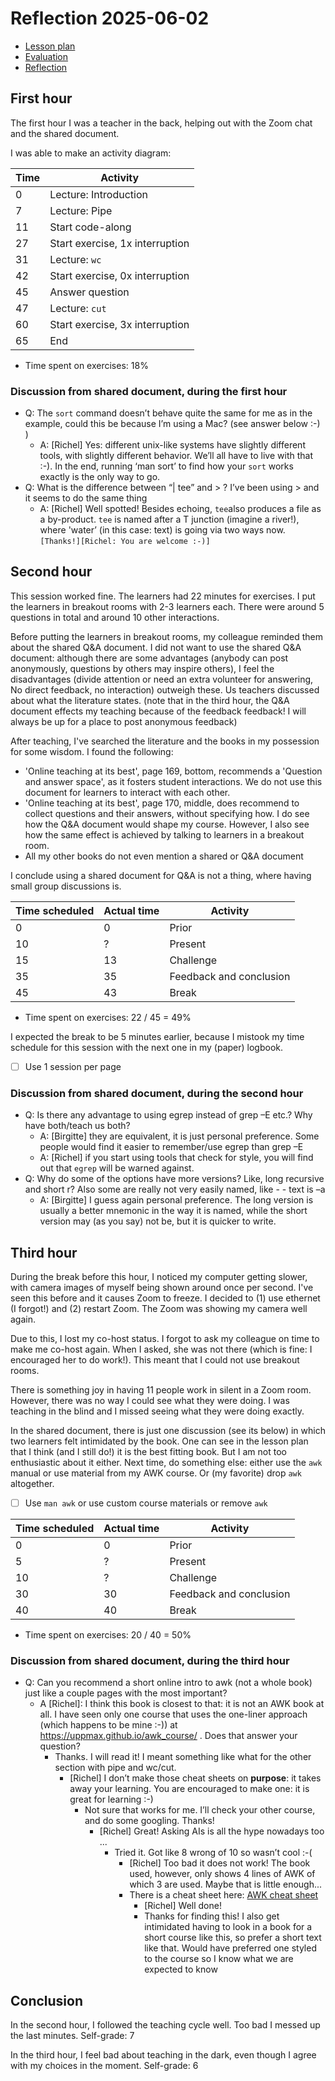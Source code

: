 # Reflection 2025-06-02

- [Lesson plan](../../lesson_plans/20250602/README.md)
- [Evaluation](../../evaluations/20250602/README.md)
- [Reflection](../../reflections/20250602/README.md)

## First hour

The first hour I was a teacher in the back, helping out
with the Zoom chat and the shared document.

I was able to make an activity diagram:

| Time | Activity                        |
| ---- | ------------------------------- |
| 0    | Lecture: Introduction           |
| 7    | Lecture: Pipe                   |
| 11   | Start code-along                |
| 27   | Start exercise, 1x interruption |
| 31   | Lecture: `wc`                   |
| 42   | Start exercise, 0x interruption |
| 45   | Answer question                 |
| 47   | Lecture: `cut`                  |
| 60   | Start exercise, 3x interruption |
| 65   | End                             |

- Time spent on exercises: 18%

### Discussion from shared document, during the first hour

- Q: The `sort` command doesn’t behave quite the same for me as in the example,
  could this be because I’m using a Mac? (see answer below :-) )
  - A: [Richel] Yes: different unix-like systems have slightly different
    tools, with slightly different behavior. We’ll all have to live with
    that :-). In the end, running ‘man sort’ to find how your `sort` works
    exactly is the only way to go.
- Q: What is the difference between “| tee” and > ? I’ve been using > and it
  seems to do the same thing
  - A: [Richel] Well spotted! Besides echoing, `tee`also produces a file as
    a by-product. `tee` is named after a T junction (imagine a river!),
    where 'water’ (in this case: text) is going via two ways
    now. `[Thanks!][Richel: You are welcome :-)]`

## Second hour

This session worked fine. The learners had 22 minutes for exercises.
I put the learners in breakout rooms with 2-3 learners each.
There were around 5 questions in total and around 10 other
interactions.

Before putting the learners in breakout rooms, my colleague
reminded them about the shared Q&A document.
I did not want to use the shared Q&A document:
although there are some advantages (anybody can post anonymously, questions
by others may inspire others), I feel
the disadvantages (divide attention or need an extra volunteer for answering,
No direct feedback, no interaction) outweigh these.
Us teachers discussed about what the literature states.
(note that in the third hour, the Q&A document effects my teaching
because of the feedback feedback! I will always be up for a place to
post anonymous feedback)

After teaching, I've searched the literature and the books in my
possession for some wisdom.
I found the following:

- 'Online teaching at its best', page 169, bottom, recommends a 'Question
  and answer space', as it fosters student interactions. We do not use
  this document for learners to interact with each other.
- 'Online teaching at its best', page 170, middle, does recommend to
  collect questions and their answers, without specifying how.
  I do see how the Q&A document would shape my course.
  However, I also see how the same effect is achieved
  by talking to learners in a breakout room.
- All my other books do not even mention a shared or Q&A document

I conclude using a shared document for Q&A is not a thing,
where having small group discussions is.

| Time scheduled | Actual time | Activity                |
| -------------- | ----------- | ----------------------- |
| 0              | 0           | Prior                   |
| 10             | ?           | Present                 |
| 15             | 13          | Challenge               |
| 35             | 35          | Feedback and conclusion |
| 45             | 43          | Break                   |

- Time spent on exercises: 22 / 45 = 49%

I expected the break to be 5 minutes earlier,
because I mistook my time schedule for this session
with the next one in my (paper) logbook.

- [ ] Use 1 session per page

### Discussion from shared document, during the second hour

- Q: Is there any advantage to using egrep instead of grep –E etc.?
  Why have both/teach us both?
  - A: [Birgitte] they are equivalent, it is just personal preference.
    Some people would find it easier to remember/use egrep than grep –E
  - A: [Richel] if you start using tools that check for style,
    you will find out that `egrep` will be warned against.
- Q: Why do some of the options have more versions? Like, long recursive and
  short r? Also some are really not very easily named,
  like - - text is –a
  - A: [Birgitte] I guess again personal preference.
    The long version is usually a better mnemonic in the way it is named,
    while the short version may (as you say) not be,
    but it is quicker to write.

## Third hour

During the break before this hour, I noticed my computer getting slower,
with camera images of myself being shown around once per second.
I've seen this before and it causes Zoom to freeze.
I decided to (1) use ethernet (I forgot!) and (2) restart Zoom.
The Zoom was showing my camera well again.

Due to this, I lost my co-host status. I forgot to ask my colleague on
time to make me co-host again. When I asked, she was not there (which
is fine: I encouraged her to do work!). This meant that I could not
use breakout rooms.

There is something joy in having 11 people work in silent in a Zoom room.
However, there was no way I could see what they were doing. I was
teaching in the blind and I missed seeing what they were doing exactly.

In the shared document, there is just one discussion (see its below)
in which two learners felt intimidated by the book.
One can see in the lesson plan that I think (and I still do!)
it is the best fitting book. But I am not too enthusiastic about it either.
Next time, do something else: either use the `awk` manual
or use material from my AWK course. Or (my favorite) drop `awk`
altogether.

- [ ] Use `man awk` or use custom course materials or remove `awk`

| Time scheduled | Actual time | Activity                |
| -------------- | ----------- | ----------------------- |
| 0              | 0           | Prior                   |
| 5              | ?           | Present                 |
| 10             | ?           | Challenge               |
| 30             | 30          | Feedback and conclusion |
| 40             | 40          | Break                   |

- Time spent on exercises: 20 / 40 = 50%

### Discussion from shared document, during the third hour

- Q: Can you recommend a short online intro to awk (not a whole book)
  just like a couple pages with the most important?
  - A [Richel]: I think this book is closest to that:
    it is not an AWK book at all. I have seen only one course that uses
    the one-liner approach (which happens to be mine :-))
    at <https://uppmax.github.io/awk_course/> .
    Does that answer your question?
    - Thanks. I will read it! I meant something like what for the other
      section with pipe and wc/cut.
      - [Richel] I don’t make those cheat sheets on **purpose**:
        it takes away your learning. You are encouraged to make one:
        it is great for learning :-)
        - Not sure that works for me. I’ll check your other course,
          and do some googling. Thanks!
          - [Richel] Great! Asking AIs is all the hype nowadays
            too ...
            - Tried it. Got like 8 wrong of 10 so wasn’t cool :-(
              - [Richel] Too bad it does not work!
                The book used, however, only shows 4 lines of
                AWK of which 3 are used.
                Maybe that is little enough...
              - There is a cheat sheet here:
                [AWK cheat sheet](https://quickref.me/awk.html)
                - [Richel] Well done!
                - Thanks for finding this! I also get intimidated
                  having to look in a book for a short course
                  like this, so prefer a short text like that.
                  Would have preferred one styled to the course
                  so I know what we are expected to know

## Conclusion

In the second hour, I followed the teaching cycle well.
Too bad I messed up the last minutes. Self-grade: 7

In the third hour, I feel bad about teaching in the dark,
even though I agree with my choices in the moment.
Self-grade: 6
